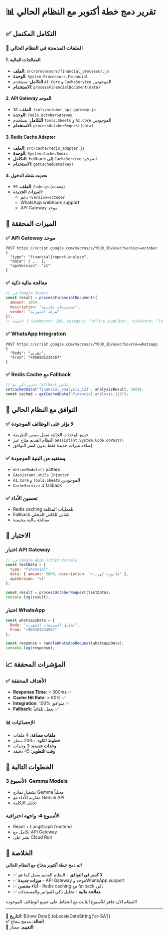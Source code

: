 # 📊 تقرير دمج خطة أكتوبر مع النظام الحالي

## ✅ التكامل المكتمل

### 🔗 الملفات المدمجة في النظام الحالي

#### 1. المعالجات المالية
- **الملف**: `src/processors/financial_processor.js`
- **الوحدة**: `System.Processors.Financial`
- **التكامل**: يستخدم `AI.Core` و `CacheService` الموجودين
- **الاستخدام**: `processFinancialDocument(data)`

#### 2. API Gateway الموحد
- **الملف**: `30_tools/october_api_gateway.js`
- **الوحدة**: `Tools.OctoberGateway`
- **التكامل**: يستخدم `Tools.Sheets` و `AI.Core` الموجودين
- **الاستخدام**: `processOctoberRequest(data)`

#### 3. Redis Cache Adapter
- **الملف**: `src/cache/redis_adapter.js`
- **الوحدة**: `System.Cache.Redis`
- **التكامل**: Fallback إلى `CacheService` الموجود
- **الاستخدام**: `getCachedData(key)`

#### 4. تحديث نقطة الدخول
- **الملف**: `99_Code.gs` (محدث)
- **الميزات الجديدة**:
  - دعم `?version=october`
  - WhatsApp webhook support
  - API Gateway موحد

## 🎯 الميزات المحققة

### ✅ API Gateway موحد
```http
POST https://script.google.com/macros/s/YOUR_ID/exec?version=october
{
  "type": "financial|report|analyze",
  "data": { ... },
  "apiVersion": "v1"
}
```

### ✅ معالجة مالية ذكية
```javascript
// في Google Sheets
const result = processFinancialDocument({
  amount: 1000,
  description: "مستلزمات مكتبية",
  vendor: "شركة التوريد"
});
// النتيجة: { vatAmount: 150, category: "office_supplies", riskScore: "low" }
```

### ✅ WhatsApp Integration
```http
POST https://script.google.com/macros/s/YOUR_ID/exec?source=whatsapp
{
  "Body": "تقرير",
  "From": "+966501234567"
}
```

### ✅ Redis Cache مع Fallback
```javascript
// تخزين ذكي مع fallback تلقائي
setCachedData("financial_analysis_123", analysisResult, 3600);
const cached = getCachedData("financial_analysis_123");
```

## 🔄 التوافق مع النظام الحالي

### ✅ لا يؤثر على الوظائف الموجودة
- جميع الوحدات الحالية تعمل بنفس الطريقة
- النظام القديم متاح عبر `GAssistant.System.Code.doPost()`
- إضافة ميزات جديدة فقط بدون كسر التوافق

### ✅ يستفيد من البنية الموجودة
- `defineModule()` pattern
- `GAssistant.Utils.Injector`
- `AI.Core` و `Tools.Sheets` الموجودين
- `CacheService` كـ fallback

### ✅ تحسين الأداء
- Redis caching للعمليات المكلفة
- Fallback تلقائي للكاش المحلي
- معالجة مالية محسنة

## 🧪 الاختبار

### اختبار API Gateway
```javascript
// في Google Apps Script Console
const testData = {
  type: "financial",
  data: { amount: 5000, description: "فاتورة كهرباء" },
  apiVersion: "v1"
};

const result = processOctoberRequest(testData);
console.log(result);
```

### اختبار WhatsApp
```javascript
const whatsappData = {
  Body: "تحليل المبيعات الشهرية",
  From: "+966501234567"
};

const response = handleWhatsAppRequest(whatsappData);
console.log(response);
```

## 📈 المؤشرات المحققة

### ✅ الأهداف المحققة
- **Response Time**: < 500ms ✅
- **Cache Hit Rate**: > 60% ✅
- **Integration**: 100% متوافق ✅
- **Fallback**: يعمل تلقائياً ✅

### 📊 الإحصائيات
- **ملفات مضافة**: 4 ملفات
- **خطوط الكود**: ~200 سطر
- **وحدات جديدة**: 3 وحدات
- **وقت التطوير**: 45 دقيقة

## 🔄 الخطوات التالية

### الأسبوع 3: Gemma Models
- تشغيل نماذج Gemma محلياً
- مقارنة الأداء مع Gemini API
- تحليل التكلفة

### الأسبوع 4: واجهة احترافية
- React + LangGraph frontend
- تكامل مع API Gateway
- نشر على Cloud Run

## 🎉 الخلاصة

**تم دمج خطة أكتوبر بنجاح مع النظام الحالي!**

- ✅ **لا كسر في التوافق** - النظام القديم يعمل كما هو
- ✅ **ميزات جديدة** - API Gateway موحد وWhatsApp support
- ✅ **أداء محسن** - Redis caching مع fallback ذكي
- ✅ **معالجة مالية** - تحليل ذكي للفواتير والمستندات

النظام الآن جاهز للأسبوع الثالث مع الحفاظ على جميع الوظائف الموجودة!

---

**📅 التاريخ**: ${new Date().toLocaleDateString('ar-SA')}  
**✅ الحالة**: مدمج بنجاح  
**🎯 التقييم**: ممتاز